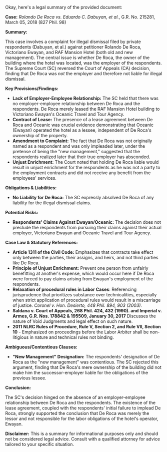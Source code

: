 Okay, here's a legal summary of the provided document:

**Case:** *Rolando De Roca vs. Eduardo C. Dabuyan, et al.*, G.R. No. 215281, March 05, 2018 (827 Phil. 98)

**Summary:**

This case involves a complaint for illegal dismissal filed by private respondents (Dabuyan, et al.) against petitioner Rolando De Roca, Victoriano Ewayan, and RAF Mansion Hotel (both old and new management).  The central issue is whether De Roca, the owner of the building where the hotel was located, was the employer of the respondents. The Supreme Court (SC) reversed the Court of Appeals (CA) decision, finding that De Roca was *not* the employer and therefore not liable for illegal dismissal.

**Key Provisions/Findings:**

*   **Lack of Employer-Employee Relationship:** The SC held that there was no employer-employee relationship between De Roca and the respondents. De Roca merely leased the RAF Mansion Hotel building to Victoriano Ewayan's Oceanic Travel and Tour Agency.
*   **Contract of Lease:** The presence of a lease agreement between De Roca and Oceanic was crucial evidence demonstrating that Oceanic (Ewayan) operated the hotel as a lessee, independent of De Roca's ownership of the property.
*   **Amendment to Complaint:** The fact that De Roca was not originally named as a respondent and was only impleaded later, under the pretense of being the "new management," suggested that the respondents realized later that their true employer has absconded.
*   **Unjust Enrichment:** The Court noted that holding De Roca liable would result in unjust enrichment for the respondents as he was not a party to the employment contracts and did not receive any benefit from the employees' services.

**Obligations & Liabilities:**

*   **No Liability for De Roca:** The SC expressly absolved De Roca of any liability for the illegal dismissal claims.

**Potential Risks:**

*   **Respondents' Claims Against Ewayan/Oceanic:** The decision does not preclude the respondents from pursuing their claims against their actual employer, Victoriano Ewayan and Oceanic Travel and Tour Agency.

**Case Law & Statutory References:**

*   **Article 1311 of the Civil Code:**  Emphasizes that contracts take effect only between the parties, their assigns, and heirs, and not third parties like De Roca.
*   **Principle of Unjust Enrichment:** Prevent one person from unfairly benefitting at another's expense, which would occur here if De Roca were forced to pay claims arising from Ewayan's employment of the respondents.
*   **Relaxation of procedural rules in Labor Cases**: Referencing jurisprudence that prioritizes substance over technicalities, especially when strict application of procedural rules would result in a miscarriage of justice.  *Coronel v. Hon. Desierto, 448 Phil. 894, 903 (2003).*
*   **Saldana v. Court of Appeals, 268 Phil. 424, 432 (1990). and Imperial v. Armes, G.R. Nos. 178842 & 195509, January 30, 2017** Discusses the nature of Void Judgments and legal effect on such nature.
*   **2011 NLRC Rules of Procedure, Rule V, Section 2, and Rule VII, Section 10** - Emphasized on proceedings before the Labor Arbiter shall be non-litigious in nature and technical rules not binding.

**Ambiguous/Contentious Clauses:**

*   **"New Management" Designation:** The respondents' designation of De Roca as the "new management" was contentious. The SC rejected this argument, finding that De Roca's mere ownership of the building did not make him the successor-employer liable for the obligations of the previous lessee.

**Conclusion:**

The SC's decision hinged on the absence of an employer-employee relationship between De Roca and the respondents. The existence of the lease agreement, coupled with the respondents' initial failure to implead De Roca, strongly supported the conclusion that De Roca was merely the lessor and not responsible for the labor obligations of the hotel's operator, Ewayan.

**Disclaimer:** This is a summary for informational purposes only and should not be considered legal advice. Consult with a qualified attorney for advice tailored to your specific situation.
